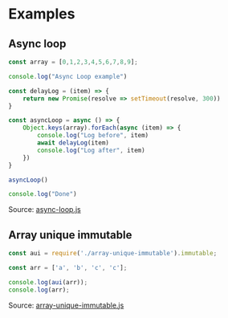 # Examples

## Async loop

```js
const array = [0,1,2,3,4,5,6,7,8,9];

console.log("Async Loop example")

const delayLog = (item) => {
    return new Promise(resolve => setTimeout(resolve, 300))
}

const asyncLoop = async () => {
    Object.keys(array).forEach(async (item) => {
        console.log("Log before", item)
        await delayLog(item)
        console.log("Log after", item)
    })
}

asyncLoop()

console.log("Done")
```

Source: [async-loop.js](/examples/js/async-loop.js#L18)

## Array unique immutable

```js
const aui = require('./array-unique-immutable').immutable;

const arr = ['a', 'b', 'c', 'c'];

console.log(aui(arr));
console.log(arr);
```

Source: [array-unique-immutable.js](/examples/js/array-unique-immutable.js)
